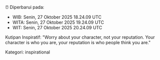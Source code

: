 ⏰ Diperbarui pada:
- WIB: Senin, 27 Oktober 2025 18.24.09 UTC
- WITA: Senin, 27 Oktober 2025 19.24.09 UTC
- WIT: Senin, 27 Oktober 2025 20.24.09 UTC

Kutipan Inspiratif:
"Worry about your character, not your reputation. Your character is who you are, your reputation is who people think you are."


Kategori: inspirational

